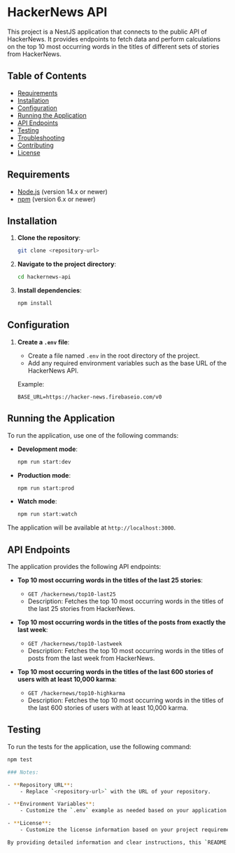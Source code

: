 # HackerNews API

This project is a NestJS application that connects to the public API of HackerNews. It provides endpoints to fetch data and perform calculations on the top 10 most occurring words in the titles of different sets of stories from HackerNews.

## Table of Contents

- [Requirements](#requirements)
- [Installation](#installation)
- [Configuration](#configuration)
- [Running the Application](#running-the-application)
- [API Endpoints](#api-endpoints)
- [Testing](#testing)
- [Troubleshooting](#troubleshooting)
- [Contributing](#contributing)
- [License](#license)

## Requirements

- [Node.js](https://nodejs.org/) (version 14.x or newer)
- [npm](https://www.npmjs.com/) (version 6.x or newer)

## Installation

1. **Clone the repository**:
    ```bash
    git clone <repository-url>
    ```

2. **Navigate to the project directory**:
    ```bash
    cd hackernews-api
    ```

3. **Install dependencies**:
    ```bash
    npm install
    ```

## Configuration

1. **Create a `.env` file**:
    - Create a file named `.env` in the root directory of the project.
    - Add any required environment variables such as the base URL of the HackerNews API.

    Example:
    ```plaintext
    BASE_URL=https://hacker-news.firebaseio.com/v0
    ```

## Running the Application

To run the application, use one of the following commands:

- **Development mode**:
    ```bash
    npm run start:dev
    ```

- **Production mode**:
    ```bash
    npm run start:prod
    ```

- **Watch mode**:
    ```bash
    npm run start:watch
    ```

The application will be available at `http://localhost:3000`.

## API Endpoints

The application provides the following API endpoints:

- **Top 10 most occurring words in the titles of the last 25 stories**:
    - `GET /hackernews/top10-last25`
    - Description: Fetches the top 10 most occurring words in the titles of the last 25 stories from HackerNews.

- **Top 10 most occurring words in the titles of the posts from exactly the last week**:
    - `GET /hackernews/top10-lastweek`
    - Description: Fetches the top 10 most occurring words in the titles of posts from the last week from HackerNews.

- **Top 10 most occurring words in the titles of the last 600 stories of users with at least 10,000 karma**:
    - `GET /hackernews/top10-highkarma`
    - Description: Fetches the top 10 most occurring words in the titles of the last 600 stories of users with at least 10,000 karma.

## Testing

To run the tests for the application, use the following command:

```bash
npm test

### Notes:

- **Repository URL**:
    - Replace `<repository-url>` with the URL of your repository.

- **Environment Variables**:
    - Customize the `.env` example as needed based on your application.

- **License**:
    - Customize the license information based on your project requirements.

By providing detailed information and clear instructions, this `README.md` file should help any developer get your application up and running easily. Adjust the content as necessary to fit your project. Let me know if you need further guidance.
